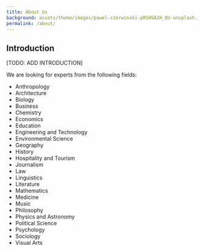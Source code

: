 ```yaml
---
title: About Us
background: assets/theme/images/pawel-czerwinski-pRSHSA2H_QU-unsplash.jpg
permalink: /about/
---
```


## Introduction

[TODO: ADD INTRODUCTION]

We are looking for experts from the following fields:

* Anthropology
* Architecture
* Biology
* Business
* Chemistry
* Economics
* Education
* Engineering and Technology
* Environmental Science
* Geography
* History
* Hospitality and Tourism
* Journalism
* Law
* Linguistics
* Literature
* Mathematics
* Medicine
* Music
* Philosophy
* Physics and Astronomy
* Political Science
* Psychology
* Sociology
* Visual Arts
